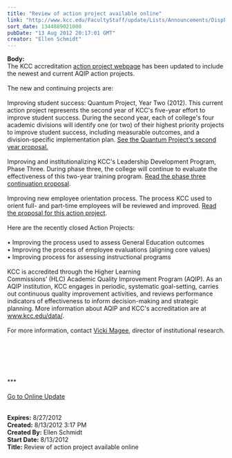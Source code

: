 ```yaml
---
title: "Review of action project available online"
link: "http://www.kcc.edu/FacultyStaff/update/Lists/Announcements/DispForm.aspx?ID=777"
sort_date: 1344889021000
pubDate: "13 Aug 2012 20:17:01 GMT"
creator: "Ellen Schmidt"
---
```


<div><b>Body:</b> <div class="ExternalClass9BB0271246654383877FD10302ACDAB3"><div>
<div>The KCC accreditation <a href="/community/collegeinfo/oir/accreditation/pages/aqipactionprojects.aspx">action project webpage</a> has been updated to include the newest and current AQIP action projects.</div>
<div><br />The new and continuing projects are:  </div>
<div><br />Improving student success: Quantum Project, Year Two (2012). This current action project represents the second year of KCC's five-year effort to improve student success. During the second year, each of college's four academic divisions will identify one (or two) of their highest priority projects to improve student success, including measurable outcomes, and a division-specific implementation plan. <a href="/Community/Collegeinfo/ie/aqip/Documents/Action_Project_QP_Yr_Two_2012.pdf">See the Quantum Project's second year proposal.</a></div>
<div><br />Improving and institutionalizing KCC's Leadership Development Program, Phase Three. During phase three, the college will continue to evaluate the effectiveness of this two-year training program. <a href="/Community/Collegeinfo/ie/aqip/Documents/Action_Project_LDP_Continue_2012.pdf">Read the phase three continuation proposal</a>.</div>
<div> </div>
<div>Improving new employee orientation process. The process KCC used to orient full- and part-time employees will be reviewed and improved. <a href="/Community/Collegeinfo/ie/aqip/Documents/Action%20Project_New_Employee_Orient_Proposal_2012.pdf">Read the proposal for this action project</a>.</div>
<div><br />Here are the recently closed Action Projects:</div>
<div><br />• Improving the process used to assess General Education outcomes </div>
<div>• Improving the process of employee evaluations (aligning core values) <br />• Improving process for assessing instructional programs </div>
<div> </div>
<div>KCC is accredited through the Higher Learning </div>
<div>Commissions’ (HLC) Academic Quality Improvement Program (AQIP). As an AQIP institution, KCC engages in periodic, systematic goal-setting, carries out continuous quality improvement activities, and reviews performance indicators of effectiveness to inform decision-making and strategic planning. More information about AQIP and KCC's accreditation are at <a href="/data">www.kcc.edu/data/</a>.</div>
<div><br />For more information, contact <a href="mailto:vmagee@kcc.edu">Vicki Magee</a>, director of institutional research.</div>
<div> </div>
<div> </div>
<div>
<div> </div>
<div> </div>
<div> </div>
<div> </div>
<div>
<div><span style="white-space:nowrap" class="baec5a81-e4d6-4674-97f3-e9220f0136c1">***</span></div>
<div><span style="white-space:nowrap" class="baec5a81-e4d6-4674-97f3-e9220f0136c1"></span> </div>
<div><span style="white-space:nowrap" class="baec5a81-e4d6-4674-97f3-e9220f0136c1"><a href="/FacultyStaff/update/Pages/dailyupdate.aspx">Go to Online Update</a></span><span style="white-space:nowrap" class="baec5a81-e4d6-4674-97f3-e9220f0136c1"></span></div>
<div><span style="white-space:nowrap" class="baec5a81-e4d6-4674-97f3-e9220f0136c1"></span><font size="2"></font><font size="2"> </div>
<div><br /></div></font></div></div></div></div></div>
<div><b>Expires:</b> 8/27/2012</div>
<div><b>Created:</b> 8/13/2012 3:17 PM</div>
<div><b>Created By:</b> Ellen Schmidt</div>
<div><b>Start Date:</b> 8/13/2012</div>
<div><b>Title:</b> Review of action project available online</div>
